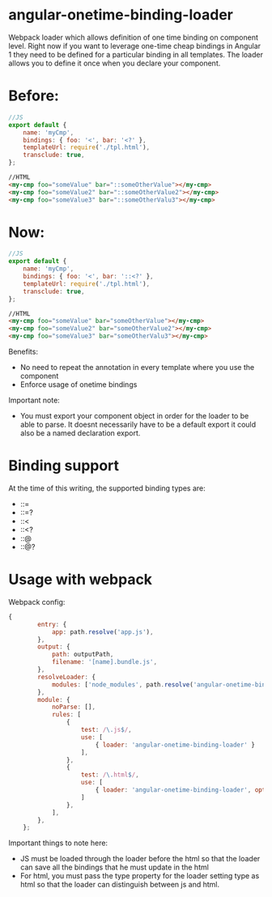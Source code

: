 # angular-onetime-binding-loader
Webpack loader which allows definition of one time binding on component level. Right now if you want to leverage one-time cheap bindings in  Angular 1 they need to be defined for a particular binding in all templates. The loader allows you to define it once when you declare your component. 

# Before:
```javascript
//JS
export default {
    name: 'myCmp',
    bindings: { foo: '<', bar: '<?' },
    templateUrl: require('./tpl.html'),
    transclude: true,
};
```
```html
//HTML
<my-cmp foo="someValue" bar="::someOtherValue"></my-cmp>
<my-cmp foo="someValue2" bar="::someOtherValue2"></my-cmp>
<my-cmp foo="someValue3" bar="::someOtherValu3"></my-cmp>
```

# Now:
```javascript
//JS
export default {
    name: 'myCmp',
    bindings: { foo: '<', bar: '::<?' },
    templateUrl: require('./tpl.html'),
    transclude: true,
};
```
```html
//HTML
<my-cmp foo="someValue" bar="someOtherValue"></my-cmp>
<my-cmp foo="someValue2" bar="someOtherValue2"></my-cmp>
<my-cmp foo="someValue3" bar="someOtherValu3"></my-cmp>
```

Benefits:
- No need to repeat the annotation in every template where you use the component
- Enforce usage of onetime bindings 

Important note:
- You must export your component object in order for the loader to be able to parse. It doesnt necessarily have to be a default export it could also be a named declaration export.

# Binding support
At the time of this writing, the supported binding types are:
- ::=
- ::=?
- ::<
- ::<?
- ::@
- ::@?

# Usage with webpack
Webpack config:
```javascript
{
        entry: {
            app: path.resolve('app.js'),
        },
        output: {
            path: outputPath,
            filename: '[name].bundle.js',
        },
        resolveLoader: {
            modules: ['node_modules', path.resolve('angular-onetime-binding-loader')]
        },
        module: {
            noParse: [],
            rules: [
                {
                    test: /\.js$/,
                    use: [
                        { loader: 'angular-onetime-binding-loader' }
                    ],
                },
                {
                    test: /\.html$/,
                    use: [
                        { loader: 'angular-onetime-binding-loader', options: { type: 'html' } }
                    ]
                },
            ],
        },
    };
```
Important things to note here:
- JS must be loaded through the loader before the html so that the loader can save all the bindings that he must update in the html
- For html, you must pass the type property for the loader setting type as html so that the loader can distinguish between js and html.
